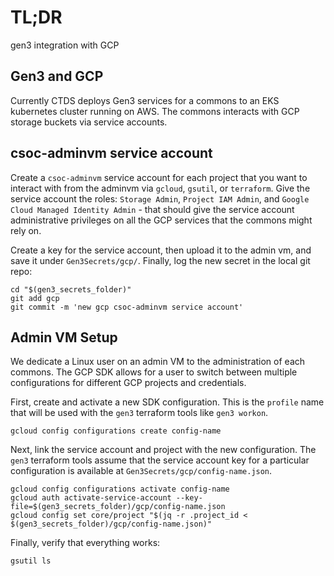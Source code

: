 # TL;DR

gen3 integration with GCP

## Gen3 and GCP

Currently CTDS deploys Gen3 services for a commons to an EKS kubernetes cluster running on AWS.  The commons interacts with GCP storage buckets via service accounts.

## csoc-adminvm service account

Create a `csoc-adminvm` service account for each project that you want to interact with from the adminvm via `gcloud`, `gsutil`, or `terraform`.  Give the service account the roles: `Storage Admin`, `Project IAM Admin`, and `Google Cloud Managed Identity Admin` - that should give the service account administrative privileges on all the GCP services that the commons might rely on.

Create a key for the service account, then upload it to the admin vm, and save it under `Gen3Secrets/gcp/`.  Finally, log the new secret in the local git repo:

```
cd "$(gen3_secrets_folder)"
git add gcp
git commit -m 'new gcp csoc-adminvm service account'
```

## Admin VM Setup

We dedicate a Linux user on an admin VM to the administration of each commons.  The GCP SDK allows for a user to switch between multiple configurations for different GCP projects and credentials.

First, create and activate a new SDK configuration.  This is the `profile` name that will be used with the `gen3` terraform tools like `gen3 workon`.  

```
gcloud config configurations create config-name
```

Next, link the service account and project with the new configuration.  The `gen3` terraform tools assume that the service account
key for a particular configuration is available at `Gen3Secrets/gcp/config-name.json`.

```
gcloud config configurations activate config-name
gcloud auth activate-service-account --key-file=$(gen3_secrets_folder)/gcp/config-name.json
gcloud config set core/project "$(jq -r .project_id < $(gen3_secrets_folder)/gcp/config-name.json)"
```

Finally, verify that everything works:
```
gsutil ls
```
